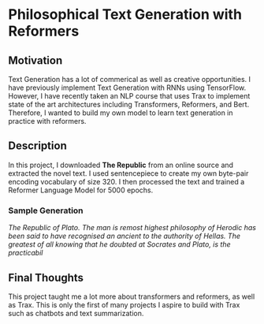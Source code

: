 # Philosophical Text Generation with Reformers

## Motivation

Text Generation has a lot of commerical as well as creative opportunities. I have previously implement Text Generation with RNNs using TensorFlow. However, I have recently taken an NLP course that uses Trax to implement state of the art architectures including Transformers, Reformers, and Bert. Therefore, I wanted to build my own model to learn text generation in practice with reformers.

## Description

In this project, I downloaded **The Republic** from an online source and extracted the novel text. I used sentencepiece to create my own byte-pair encoding vocabulary of size 320. I then processed the text and trained a Reformer Language Model for 5000 epochs. 

### Sample Generation

*The Republic of Plato. The man is remost highest philosophy of Herodic has been said to have recognised an ancient to the authority of Hellas. The greatest of all knowing that he doubted at Socrates and Plato, is the practicabil*

## Final Thoughts

This project taught me a lot more about transformers and reformers, as well as Trax. This is only the first of many projects I aspire to build with Trax such as chatbots and text summarization. 

